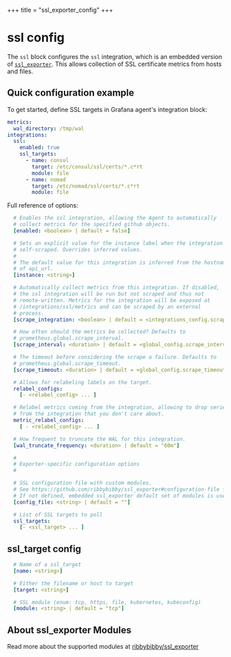 +++
title = "ssl_exporter_config"
+++

# ssl config

The `ssl` block configures the `ssl` integration,
which is an embedded version of
[`ssl_exporter`](https://github.com/ribbybibby/ssl_exporter). This allows collection of SSL certificate metrics from hosts and files.


## Quick configuration example

To get started, define SSL targets in Grafana agent's integration block:

```yaml
metrics:
  wal_directory: /tmp/wal
integrations:
  ssl:
    enabled: true
    ssl_targets:
      - name: consul
        target: /etc/consul/ssl/certs/*.c*rt
        module: file
      - name: nomad
        target: /etc/nomad/ssl/certs/*.c*rt
        module: file
```

Full reference of options:

```yaml
  # Enables the ssl integration, allowing the Agent to automatically
  # collect metrics for the specified github objects.
  [enabled: <boolean> | default = false]

  # Sets an explicit value for the instance label when the integration is
  # self-scraped. Overrides inferred values.
  #
  # The default value for this integration is inferred from the hostname portion
  # of api_url.
  [instance: <string>]

  # Automatically collect metrics from this integration. If disabled,
  # the ssl integration will be run but not scraped and thus not
  # remote-written. Metrics for the integration will be exposed at
  # /integrations/ssl/metrics and can be scraped by an external
  # process.
  [scrape_integration: <boolean> | default = <integrations_config.scrape_integrations>]

  # How often should the metrics be collected? Defaults to
  # prometheus.global.scrape_interval.
  [scrape_interval: <duration> | default = <global_config.scrape_interval>]

  # The timeout before considering the scrape a failure. Defaults to
  # prometheus.global.scrape_timeout.
  [scrape_timeout: <duration> | default = <global_config.scrape_timeout>]

  # Allows for relabeling labels on the target.
  relabel_configs:
    [- <relabel_config> ... ]

  # Relabel metrics coming from the integration, allowing to drop series
  # from the integration that you don't care about.
  metric_relabel_configs:
    [ - <relabel_config> ... ]

  # How frequent to truncate the WAL for this integration.
  [wal_truncate_frequency: <duration> | default = "60m"]

  #
  # Exporter-specific configuration options
  #

  # SSL configuration file with custom modules.
  # See https://github.com/ribbybibby/ssl_exporter#configuration-file for more details how to generate custom config.file.
  # If not defined, embedded ssl_exporter default set of modules is used.
  [config_file: <string> | default = ""]

  # List of SSL targets to poll
  ssl_targets:
    [- <ssl_target> ... ]


```
## ssl_target config

```yaml
  # Name of a ssl_target
  [name: <string>]

  # Either the filename or host to target
  [target: <string>]

  # SSL module (enum: tcp, https, file, kubernetes, kubeconfig)
  [module: <string> | default = "tcp"]
```

## About ssl_exporter Modules

Read more about the supported modules at [ribbybibby/ssl_exporter](https://github.com/ribbybibby/ssl_exporter#configuration)
